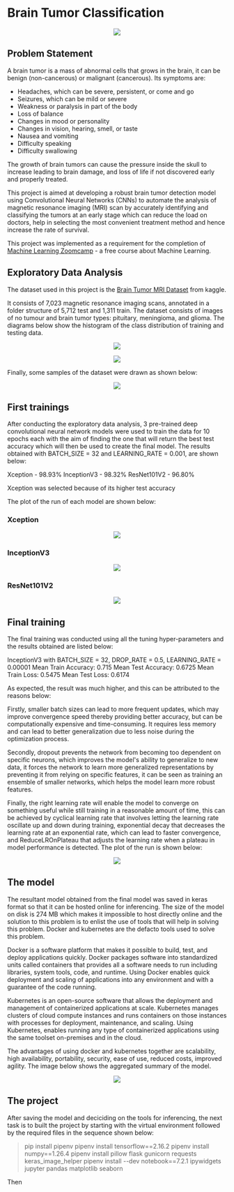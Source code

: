 # Brain Tumor Classification 

<p align="center">
  <img src="./images/brain_tumor_classification.jpg">
</p>



## Problem Statement
A brain tumor is a mass of abnormal cells that grows in the brain, it can be benign (non-cancerous) or malignant (cancerous). Its symptoms are:

- Headaches, which can be severe, persistent, or come and go
- Seizures, which can be mild or severe
- Weakness or paralysis in part of the body
- Loss of balance
- Changes in mood or personality
- Changes in vision, hearing, smell, or taste
- Nausea and vomiting
- Difficulty speaking
- Difficulty swallowing

The growth of brain tumors can cause the pressure inside the skull to increase leading to brain damage, and loss of life if not discovered early and properly treated.

This project is aimed at developing a robust brain tumor detection model using Convolutional Neural Networks (CNNs) to automate the analysis of magnetic resonance imaging (MRI) scan by accurately identifying and classifying the tumors at an early stage which can reduce the load on doctors, help in selecting the most convenient treatment method and hence increase the rate of survival.

This project was implemented as a requirement for the completion of [Machine Learning Zoomcamp](https://github.com/DataTalksClub/machine-learning-zoomcamp) - a free course about Machine Learning.



## Exploratory Data Analysis
The dataset used in this project is the [Brain Tumor MRI Dataset](https://www.kaggle.com/datasets/masoudnickparvar/brain-tumor-mri-dataset) from kaggle. 

It consists of 7,023 magnetic resonance imaging scans, annotated in a folder structure of 5,712 test and 1,311 train. The dataset consists of images of no tumour and brain tumor types: pituitary, meningioma, and glioma. The diagrams below show the histogram of the class distribution of training and testing data.

<p align="center">
  <img src="./images/train_data.jpg">
</p>

<p align="center">
  <img src="./images/test_data.jpg">
</p>

Finally, some samples of the dataset were drawn as shown below:

<p align="center">
  <img src="./images/sample_images.jpg">
</p>



## First trainings
After conducting the exploratory data analysis, 3 pre-trained deep convolutional neural network models were used to train the data for 10 epochs each with the aim of finding the one that will return the best test accuracy which will then be used to create the final model. The results obtained with BATCH_SIZE = 32 and LEARNING_RATE = 0.001, are shown below:

Xception - 98.93%
InceptionV3 - 98.32%
ResNet101V2 - 96.80%

Xception was selected because of its higher test accuracy

The plot of the run of each model are shown below:

### Xception
<p align="center">
  <img src="./images/Xception_result.jpg">
</p>

### InceptionV3
<p align="center">
  <img src="./images/InceptionV3_result.jpg">
</p>

### ResNet101V2
<p align="center">
  <img src="./images/ResNet101V2_result.jpg">
</p>



## Final training
The final training was conducted using all the tuning hyper-parameters and the results obtained are listed below:

InceptionV3 with BATCH_SIZE = 32, DROP_RATE = 0.5, LEARNING_RATE = 0.00001
Mean Train Accuracy: 0.715
Mean Test Accuracy: 0.6725
Mean Train Loss: 0.5475
Mean Test Loss: 0.6174

As expected, the result was much higher, and this can be attributed to the reasons below:

Firstly, smaller batch sizes can lead to more frequent updates, which may improve convergence speed thereby providing better accuracy, but can be computationally expensive and time-consuming. It requires less memory and can lead to better generalization due to less noise during the optimization process.

Secondly, dropout prevents the network from becoming too dependent on specific neurons, which improves the model's ability to generalize to new data, it forces the network to learn more generalized representations by preventing it from relying on specific features, it can be seen as training an ensemble of smaller networks, which helps the model learn more robust features.

Finally, the right learning rate will enable the model to converge on something useful while still training in a reasonable amount of time, this can be achieved by cyclical learning rate that involves letting the learning rate oscillate up and down during training, exponential decay that decreases the learning rate at an exponential rate, which can lead to faster convergence, and ReduceLROnPlateau that adjusts the learning rate when a plateau in model performance is detected. The plot of the run is shown below:

<p align="center">
  <img src="./images/InceptionV3_final.jpg">
</p>



## The model
The resultant model obtained from the final model was saved in keras format so that it can be hosted online for inferencing. The size of the model on disk is 274 MB which makes it impossible to host directly online and the solution to this problem is to enlist the use of tools that will help in solving this problem. Docker and kubernetes are the defacto tools used to solve this problem. 

Docker is a software platform that makes it possible to build, test, and deploy applications quickly. Docker packages software into standardized units called containers that provides all a software needs to run including libraries, system tools, code, and runtime. Using Docker enables quick deployment and scaling of applications into any environment and with a guarantee of the code running.

Kubernetes is an open-source software that allows the deployment and management of containerized applications at scale. Kubernetes manages clusters of cloud compute instances and runs containers on those instances with processes for deployment, maintenance, and scaling. Using Kubernetes, enables running any type of containerized applications using the same toolset on-premises and in the cloud.

The advantages of using docker and kubernetes together are scalability, high availability, portability, security, ease of use, reduced costs, improved agility. The image below shows the aggregated summary of the model.

 <p align="center">
  <img src="./images/InceptionV3_params.jpg">
</p>



## The project
After saving the model and deciciding on the tools for inferencing, the next task is to built the project by 
starting with the virtual environment followed by the required files in the sequence shown below:

> pip install pipenv
> pipenv install tensorflow==2.16.2
> pipenv install numpy==1.26.4
> pipenv install pillow flask gunicorn requests keras_image_helper
> pipenv install --dev notebook==7.2.1 ipywidgets jupyter pandas matplotlib seaborn

Then 